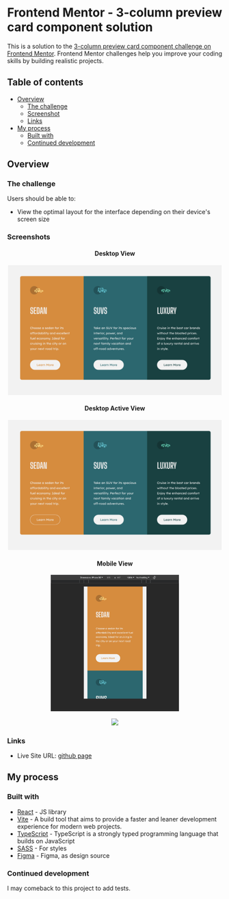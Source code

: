 # Frontend Mentor - 3-column preview card component solution

This is a solution to the [3-column preview card component challenge on Frontend Mentor](https://www.frontendmentor.io/challenges/3column-preview-card-component-pH92eAR2-). Frontend Mentor challenges help you improve your coding skills by building realistic projects.

## Table of contents

- [Overview](#overview)
  - [The challenge](#the-challenge)
  - [Screenshot](#screenshot)
  - [Links](#links)
- [My process](#my-process)
  - [Built with](#built-with)
  - [Continued development](#continued-development)

## Overview

### The challenge

Users should be able to:

- View the optimal layout for the interface depending on their device's screen size

### Screenshots

<div align="center">

#### Desktop View

  <div align="center">
    <img src="./public/images/desktop.png" style="width: 500px"/>
  </div>
  
  #### Desktop Active View
  
  <div align="center">
    <img src="./public/images/desktop-active.png" style="width: 500px"/>
  </div>
  
#### Mobile View

  <div align="center">
    <img src="./public/images/mobile.png" style="width: 300px"/>
  </div>

<div align="center" style="width: 500px">

![](./public/images/mobile-375-video.gif)

</div>

</div>

### Links

- Live Site URL: [github page](https://nicorithner.github.io/FEM-advice-generator-solution/)

## My process

### Built with

- [React](https://reactjs.org/) - JS library
- [Vite](https://vitejs.dev/) - A build tool that aims to provide a faster and leaner development experience for modern web projects.
- [TypeScript](https://www.typescriptlang.org/) - TypeScript is a strongly typed programming language that builds on JavaScript
- [SASS](https://sass-lang.com/) - For styles
- [Figma](https://www.figma.com/) - Figma, as design source

### Continued development

I may comeback to this project to add tests.
